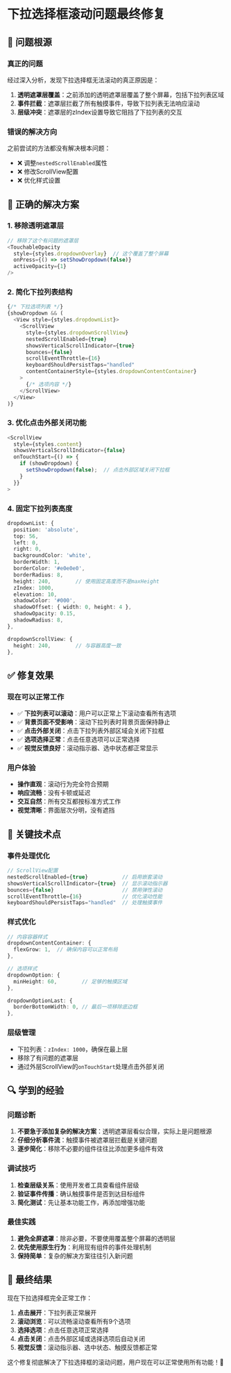 # 下拉选择框滚动问题最终修复

## 🐛 问题根源

### 真正的问题
经过深入分析，发现下拉选择框无法滚动的真正原因是：
1. **透明遮罩层覆盖**：之前添加的透明遮罩层覆盖了整个屏幕，包括下拉列表区域
2. **事件拦截**：遮罩层拦截了所有触摸事件，导致下拉列表无法响应滚动
3. **层级冲突**：遮罩层的zIndex设置导致它阻挡了下拉列表的交互

### 错误的解决方向
之前尝试的方法都没有解决根本问题：
- ❌ 调整`nestedScrollEnabled`属性
- ❌ 修改ScrollView配置
- ❌ 优化样式设置

## 🔧 正确的解决方案

### 1. 移除透明遮罩层
```typescript
// 移除了这个有问题的遮罩层
<TouchableOpacity
  style={styles.dropdownOverlay}  // 这个覆盖了整个屏幕
  onPress={() => setShowDropdown(false)}
  activeOpacity={1}
/>
```

### 2. 简化下拉列表结构
```typescript
{/* 下拉选项列表 */}
{showDropdown && (
  <View style={styles.dropdownList}>
    <ScrollView 
      style={styles.dropdownScrollView} 
      nestedScrollEnabled={true}
      showsVerticalScrollIndicator={true}
      bounces={false}
      scrollEventThrottle={16}
      keyboardShouldPersistTaps="handled"
      contentContainerStyle={styles.dropdownContentContainer}
    >
      {/* 选项内容 */}
    </ScrollView>
  </View>
)}
```

### 3. 优化点击外部关闭功能
```typescript
<ScrollView 
  style={styles.content} 
  showsVerticalScrollIndicator={false}
  onTouchStart={() => {
    if (showDropdown) {
      setShowDropdown(false);  // 点击外部区域关闭下拉框
    }
  }}
>
```

### 4. 固定下拉列表高度
```typescript
dropdownList: {
  position: 'absolute',
  top: 56,
  left: 0,
  right: 0,
  backgroundColor: 'white',
  borderWidth: 1,
  borderColor: '#e0e0e0',
  borderRadius: 8,
  height: 240,        // 使用固定高度而不是maxHeight
  zIndex: 1000,
  elevation: 10,
  shadowColor: '#000',
  shadowOffset: { width: 0, height: 4 },
  shadowOpacity: 0.15,
  shadowRadius: 8,
},

dropdownScrollView: {
  height: 240,        // 与容器高度一致
},
```

## ✅ 修复效果

### 现在可以正常工作
- ✅ **下拉列表可以滚动**：用户可以正常上下滚动查看所有选项
- ✅ **背景页面不受影响**：滚动下拉列表时背景页面保持静止
- ✅ **点击外部关闭**：点击下拉列表外部区域会关闭下拉框
- ✅ **选项选择正常**：点击任意选项可以正常选择
- ✅ **视觉反馈良好**：滚动指示器、选中状态都正常显示

### 用户体验
- **操作直观**：滚动行为完全符合预期
- **响应流畅**：没有卡顿或延迟
- **交互自然**：所有交互都按标准方式工作
- **视觉清晰**：界面层次分明，没有遮挡

## 🎯 关键技术点

### 事件处理优化
```typescript
// ScrollView配置
nestedScrollEnabled={true}           // 启用嵌套滚动
showsVerticalScrollIndicator={true}  // 显示滚动指示器
bounces={false}                      // 禁用弹性滚动
scrollEventThrottle={16}             // 优化滚动性能
keyboardShouldPersistTaps="handled"  // 处理触摸事件
```

### 样式优化
```typescript
// 内容容器样式
dropdownContentContainer: {
  flexGrow: 1,  // 确保内容可以正常布局
},

// 选项样式
dropdownOption: {
  minHeight: 60,        // 足够的触摸区域
},

dropdownOptionLast: {
  borderBottomWidth: 0, // 最后一项移除底边框
},
```

### 层级管理
- 下拉列表：`zIndex: 1000`，确保在最上层
- 移除了有问题的遮罩层
- 通过外层ScrollView的`onTouchStart`处理点击外部关闭

## 🔍 学到的经验

### 问题诊断
1. **不要急于添加复杂的解决方案**：透明遮罩层看似合理，实际上是问题根源
2. **仔细分析事件流**：触摸事件被遮罩层拦截是关键问题
3. **逐步简化**：移除不必要的组件往往比添加更多组件有效

### 调试技巧
1. **检查层级关系**：使用开发者工具查看组件层级
2. **验证事件传播**：确认触摸事件是否到达目标组件
3. **简化测试**：先让基本功能工作，再添加增强功能

### 最佳实践
1. **避免全屏遮罩**：除非必要，不要使用覆盖整个屏幕的透明层
2. **优先使用原生行为**：利用现有组件的事件处理机制
3. **保持简单**：复杂的解决方案往往引入新问题

## 🚀 最终结果

现在下拉选择框完全正常工作：
1. **点击展开**：下拉列表正常展开
2. **滚动浏览**：可以流畅滚动查看所有9个选项
3. **选择选项**：点击任意选项正常选择
4. **点击关闭**：点击外部区域或选择选项后自动关闭
5. **视觉反馈**：滚动指示器、选中状态、触摸反馈都正常

这个修复彻底解决了下拉选择框的滚动问题，用户现在可以正常使用所有功能！🎊
